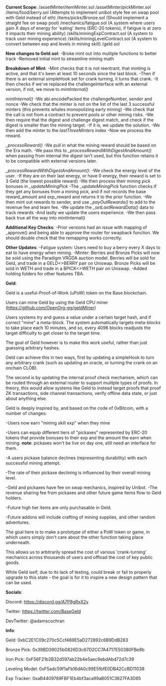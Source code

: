 
**Current Scope**:
/assetMinter/itemMinter.sol
/assetMinter/pickMinter.sol
/items/food/berry.sol (Attempts to implement unibot style fee on swap pool with Geld instead of eth)
/items/picks/Bronze.sol (Should implement a straight fee on swap pool)
/mechanics/fatigue.sol (A system where users gain X days of energy for 'eating' items (ERC-20 tokens), if fatigue is at zero it impacts their mining ability)
/skills/miningExpContract.sol (A system to track user mining experience)
/skills/miningLevelContract.sol (A system to convert between exp and levels in mining skill)
/geld.sol

**New changes to Geld.sol**:
-Broke mint out into mulitple functions to better track
-Removed initial mint to streamline mining math


**Breakdown of Mint**:
-Mint checks that it is not reentrant, that minting is active, and that it's been at least 10 seconds since the last block.
-Then if there is an external simpleHook set for crank turning, it turns that crank.
-It then checks if we've replaced the challengeInterface with an external version, if not, we move to *mintInternal()*

*mintInternal()*
-We abi.encodePacked the challengeNumber, sender and nonce
-We check that the minter is not on the list of the last 3 successful minters (this prevents whales monopolizing early mining)
-We check that the call is not from a contract to prevent pools or other mining risks.
-We then require that the digest and challenge digest match, and check if the digest is smaller than the mining target.
-If it is, we update the solution.
-We then add the minter to the *lastThreeMinters* index
-Now we process the reward.

*_processReward()*
-We pull in what the mining reward should be based on the Era math.
-We pass this to *_processRewardWithDigestAndAmount()* when passing from internal the digest isn't used, but this function retains it to be compatible with external versions later.

*_processRewardWithDigestAndAmount()*:
-We check the energy level of the user.
-If they are on their last energy, or have 0 energy, their reward is set to 3 Geld (the lowest possible reward)
-We then process their mining pick bonuses in *_updateMiningPick*
-The *_updateMiningPick* function checks if they get any bonuses from a mining pick, and if not records the base reward_amount and exp_reward and returns it to the prior function.
-We then mint out rewards to sender, and use *_payOutRewards()* to add to the revenue fee and team fee.
-We update the *_setLastRewardData()* data to track rewards
-And lastly we update the users experience.
-We then pass back true all the way into mintInternal()


**Additional Key Checks**:
-Prior versions had an issue with mapping of _approve() and being able to approve the router for swapback function. We should double check that the remapping works correctly.

**Other Updates**:
-Fatigue system: Users need to buy a berry every X days to eat to have energy when mining.
-Minter: Berries and Bronze Picks will now be sold using the Paradigm VRGDA auction model. Berries will be sold for Geld, and trade in a GELD<>BERRY pair on Uniswap. Bronze Picks will be sold in WETH and trade in a BPICK<>WETH pair on Uniswap.
-Added holding folders for other features TBA.

**Geld**:

Geld is a useful-Proof-of-Work (uPoW) token on the Base blockchain.

Users can mine Geld by using the Geld CPU miner (https://github.com/OpenOrg-gg/geldMiner)

Users systems try and guess a value under a certain target hash, and if correct "mine" a meta-block. The system automatically targets meta-blocks to take place each 10 minutes, and so, every 4096 blocks readjusts the target difficulty to get closer to the target time.

The goal of Geld however is to make this work useful, rather than just guessing arbitrary hashes.

Geld can achieve this in two ways, first by updating a simpleHook to turn any arbitrary crank (such as updating an oracle, or turning the crank on an onchain CLOB).

The second is by updating the internal proof check mechanism, which can be routed through an external router to support mulitple types of proofs. In theory, this would allow systems like Geld to instead target proofs that proof ZK transactions, side channel transactions, verify offline data state, or just about anything else.

Geld is deeply inspired by, and based on the code of 0xBitcoin, with a number of changes:

-Users now earn "mining skill exp" when they mine

-Users can equip different tiers of "pickaxes" represented by ERC-20 tokens that provide bonuses to their exp and the amount the earn when mining. **note**: pickaxes won't be live on day one, still need an interface for them.

-A users pickaxe balance declines (representing durability) with each successful mining attempt.

-The rate of their pickaxe declining is influenced by their overall mining level.

-Geld and pickaxes have fee on swap mechanics, inspired by Unibot.
-The revenue sharing fee from pickaxes and other future game items flow to Geld holders.

-Future high tier items are only purchasable in Geld.

-Future addons will include crafting of mining supplies, and other random adventures.

The goal here is to make a prototype of either a PoW token or game, in which users simply don't care about the other function taking place underneath.

This allows us to arbitrarily spread the cost of various 'crank-turning' mechanics across thousands of users and offload the cost of key public goods.

While Geld iself, due to its lack of testing, could break or fail to properly upgrade to this state - the goal is for it to inspire a new design pattern that can be used.

**Socials**:

Discord: https://discord.gg/A7P8gRxX2v

Twitter: https://twitter.com/BaseGeld

DevTwitter: @adamscochran

**Info**:

Geld: 0xbC2E1C09c270c5Ccf469E5aD272892c6B9DdB283

Bronze Pick: 0x39BD39025b0826D3c67D2CC7A4717E50380FBe8b

Iron Pick: 0xF56F21b2B32d597ab22b4e5aec9ebdAbd72d7c39

Leveling Model: 0xF5adc59f1aFb16dA0c99E5fbfE0DB42CcBD11038

Exp Tracker: 0xaB4409789FBF1Eb4bf3aca99aB051C3627FA3D65